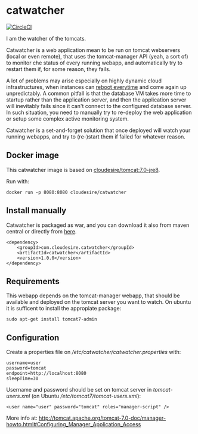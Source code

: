 catwatcher
==========

[![CircleCI](https://circleci.com/gh/ClouDesire/catwatcher.svg?style=svg)](https://circleci.com/gh/ClouDesire/catwatcher)

I am the watcher of the tomcats.

Catwatcher is a web application mean to be run on tomcat webservers (local or even remote), that uses the tomcat-manager API (yeah, a sort of) to monitor che status of every running webapp, and automatically try to restart them if, for some reason, they fails.

A lot of problems may arise especially on highly dynamic cloud infrastructures, when instances can [reboot everytime](http://blogs.msdn.com/b/wats/archive/2013/09/24/windows-azure-virtual-machine-restarted-or-shutdown-with-out-any-notification.aspx) and come again up unpredictably.
A common pitfall is that the database VM takes more time to startup rather than the application server, and then the application server will inevitably fails since it can't connect to the configured database server. In such situation, you need to manually try to re-deploy the web application or setup some complex active monitoring system.

Catwatcher is a set-and-forget solution that once deployed will watch your running webapps, and try to (re-)start them if failed for whatever reason.

## Docker image

This catwatcher image is based on [cloudesire/tomcat:7.0-jre8](https://registry.hub.docker.com/u/cloudesire/tomcat/).

Run with:

    docker run -p 8080:8080 cloudesire/catwatcher

## Install manually

Catwatcher is packaged as war, and you can download it also from maven central or directly from [here](https://github.com/ClouDesire/catwatcher/releases/download/v1.0.0/catwatcher-1.0.0.war).

```
<dependency>
    <groupId>com.cloudesire.catwatcher</groupId>
    <artifactId>catwatcher</artifactId>
    <version>1.0.0</version>
</dependency>
```

## Requirements

This webapp depends on the tomcat-manager webapp, that should be available and deployed on the tomcat server you want to watch. On ubuntu it is sufficent to install the appropiate package:

```
sudo apt-get install tomcat7-admin
```

## Configuration

Create a properties file on */etc/catwatcher/catwatcher.properties* with:
```
username=user
password=tomcat
endpoint=http://localhost:8080
sleepTime=30
```

Username and password should be set on tomcat server in *tomcat-users.xml* (on Ubuntu */etc/tomcat7/tomcat-users.xml*):
```
<user name="user" password="tomcat" roles="manager-script" />
```
More info at:
http://tomcat.apache.org/tomcat-7.0-doc/manager-howto.html#Configuring_Manager_Application_Access
